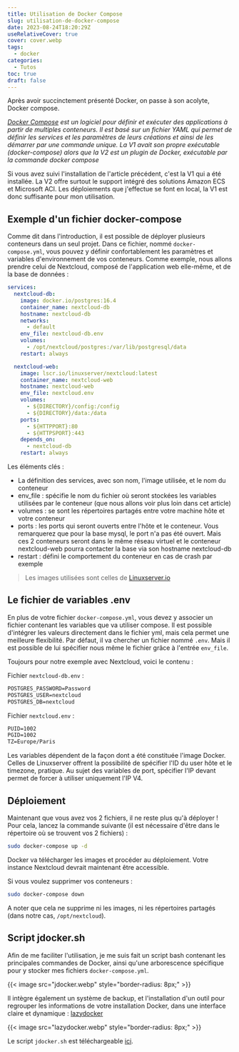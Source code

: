 ```yaml
---
title: Utilisation de Docker Compose
slug: utilisation-de-docker-compose
date: 2023-08-24T18:20:29Z
useRelativeCover: true
cover: cover.webp
tags:
  - docker
categories:
  - Tutos
toc: true
draft: false
---
```


Après avoir succinctement présenté Docker, on passe à son acolyte, Docker compose.

*[Docker Compose](https://fr.wikipedia.org/wiki/Docker_(logiciel)) est un logiciel pour définir et exécuter des applications à partir de multiples conteneurs. Il est basé sur un fichier YAML qui permet de définir les services et les paramètres de leurs créations et ainsi de les démarrer par une commande unique. La V1 avait son propre exécutable (docker-compose) alors que la V2 est un plugin de Docker, exécutable par la commande docker compose*

Si vous avez suivi l'installation de l'article précédent, c'est la V1 qui a été installée. La V2 offre surtout le support intégré des solutions Amazon ECS et Microsoft ACI. Les déploiements que j'effectue se font en local, la V1 est donc suffisante pour mon utilisation.

## Exemple d'un fichier docker-compose

Comme dit dans l'introduction, il est possible de déployer plusieurs conteneurs dans un seul projet. Dans ce fichier, nommé `docker-compose.yml`, vous pouvez y définir confortablement les paramètres et variables d'environnement de vos conteneurs. Comme exemple, nous allons prendre celui de Nextcloud, composé de l'application web elle-même, et de la base de données :

```yaml
services:
  nextcloud-db:
    image: docker.io/postgres:16.4
    container_name: nextcloud-db
    hostname: nextcloud-db
    networks:
      - default
    env_file: nextcloud-db.env
    volumes:
      - /opt/nextcloud/postgres:/var/lib/postgresql/data
    restart: always

  nextcloud-web:
    image: lscr.io/linuxserver/nextcloud:latest
    container_name: nextcloud-web
    hostname: nextcloud-web
    env_file: nextcloud.env
    volumes:
      - ${DIRECTORY}/config:/config
      - ${DIRECTORY}/data:/data
    ports:
      - ${HTTPPORT}:80
      - ${HTTPSPORT}:443
    depends_on:
      - nextcloud-db
    restart: always
```

Les éléments clés :

- La définition des services, avec son nom, l'image utilisée, et le nom du conteneur
- env_file : spécifie le nom du fichier où seront stockées les variables utilisées par le conteneur (que nous allons voir plus loin dans cet article)
- volumes : se sont les répertoires partagés entre votre machine hôte et votre conteneur
- ports : les ports qui seront ouverts entre l'hôte et le conteneur. Vous remarquerez que pour la base mysql, le port n'a pas été ouvert. Mais ces 2 conteneurs seront dans le même réseau virtuel et le conteneur nextcloud-web pourra contacter la base via son hostname nextcloud-db
- restart : défini le comportement du conteneur en cas de crash par exemple

> Les images utilisées sont celles de [Linuxserver.io](https://www.linuxserver.io/)

## Le fichier de variables .env

En plus de votre fichier `docker-compose.yml`, vous devez y associer un fichier contenant les variables que va utiliser compose. Il est possible d'intégrer les valeurs directement dans le fichier yml, mais cela permet une meilleure flexibilité. Par défaut, il va chercher un fichier nommé `.env`. Mais il est possible de lui spécifier nous même le fichier grâce à l'entrée `env_file`.

Toujours pour notre exemple avec Nextcloud, voici le contenu :

Fichier `nextcloud-db.env` :

```txt
POSTGRES_PASSWORD=Password
POSTGRES_USER=nextcloud
POSTGRES_DB=nextcloud
```

Fichier `nextcloud.env` :

```txt
PUID=1002
PGID=1002
TZ=Europe/Paris
```

Les variables dépendent de la façon dont a été constituée l'image Docker. Celles de Linuxserver offrent la possibilité de spécifier l'ID du user hôte et le timezone, pratique. Au sujet des variables de port, spécifier l'IP devant permet de forcer à utiliser uniquement l'IP V4.

## Déploiement

Maintenant que vous avez vos 2 fichiers, il ne reste plus qu'à déployer !
Pour cela, lancez la commande suivante (il est nécessaire d'être dans le répertoire où se trouvent vos 2 fichiers) :

```bash
sudo docker-compose up -d
```

Docker va télécharger les images et procéder au déploiement.
Votre instance Nextcloud devrait maintenant être accessible.

Si vous voulez supprimer vos conteneurs :

```bash
sudo docker-compose down
```

A noter que cela ne supprime ni les images, ni les répertoires partagés (dans notre cas, `/opt/nextcloud`).

## Script jdocker.sh

Afin de me faciliter l'utilisation, je me suis fait un script bash contenant les principales commandes de Docker, ainsi qu'une arborescence spécifique pour y stocker mes fichiers `docker-compose.yml`.

{{< image src="jdocker.webp" style="border-radius: 8px;" >}}

Il intègre également un système de backup, et l'installation d'un outil pour regrouper les informations de votre installation Docker, dans une interface claire et dynamique : [lazydocker](https://github.com/jesseduffield/lazydocker)

{{< image src="lazydocker.webp" style="border-radius: 8px;" >}}

Le script `jdocker.sh` est téléchargeable [ici](/files/jdocker.tar.gz).
